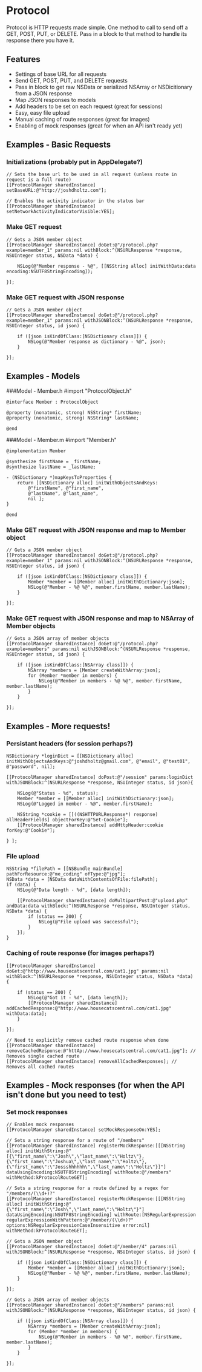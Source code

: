 Protocol
=========
Protocol is HTTP requests made simple. One method to call to send off a GET, POST, PUT, or DELETE. Pass in a block to that method to handle its response there you have it.

Features
-----------
* Settings of base URL for all requests
* Send GET, POST, PUT, and DELETE requests
* Pass in block to get raw NSData or serialized NSArray or NSDicitionary from a JSON response
* Map JSON responses to models
* Add headers to be set on each request (great for sessions)
* Easy, easy file upload
* Manual caching of route responses (great for images)
* Enabling of mock responses (great for when an API isn't ready yet)


Examples - Basic Requests
-----------

### Initializations (probably put in AppDelegate?)
	
	// Sets the base url to be used in all request (unless route in request is a full route)
	[[ProtocolManager sharedInstance] setBaseURL:@"http://joshdholtz.com"];

	// Enables the activity indicator in the status bar
	[[ProtocolManager sharedInstance] setNetworkActivityIndicatorVisible:YES];

### Make GET request
	// Gets a JSON member object
	[[ProtocolManager sharedInstance] doGet:@"/protocol.php?example=member_1" params:nil withBlock:^(NSURLResponse *response, NSUInteger status, NSData *data) {

		NSLog(@"Member response - %@", [[NSString alloc] initWithData:data encoding:NSUTF8StringEncoding]);

	}];

### Make GET request with JSON response
	// Gets a JSON member object
	[[ProtocolManager sharedInstance] doGet:@"/protocol.php?example=member_1" params:nil withJSONBlock:^(NSURLResponse *response, NSUInteger status, id json) {

		if ([json isKindOfClass:[NSDictionary class]]) {
			NSLog(@"Member response as dictionary - %@", json);
		}

	}];



Examples - Models
-----------
###Model - Member.h
	#import "ProtocolObject.h"

	@interface Member : ProtocolObject

	@property (nonatomic, strong) NSString* firstName;
	@property (nonatomic, strong) NSString* lastName;

	@end

###Model - Member.m
	#import "Member.h"

	@implementation Member

	@synthesize firstName = _firstName;
	@synthesize lastName = _lastName;

	- (NSDictionary *)mapKeysToProperties {
		return [[NSDictionary alloc] initWithObjectsAndKeys:
			@"firstName", @"first_name",
			@"lastName", @"last_name",
			nil ];
	}

	@end

### Make GET request with JSON response and map to Member object
	// Gets a JSON member object
	[[ProtocolManager sharedInstance] doGet:@"/protocol.php?example=member_1" params:nil withJSONBlock:^(NSURLResponse *response, NSUInteger status, id json) {

		if ([json isKindOfClass:[NSDictionary class]]) {
			Member *member = [[Member alloc] initWithDictionary:json];
			NSLog(@"Member - %@ %@", member.firstName, member.lastName);
		}

	}];

### Make GET request with JSON response and map to NSArray of Member objects
	// Gets a JSON array of member objects
	[[ProtocolManager sharedInstance] doGet:@"/protocol.php?example=members" params:nil withJSONBlock:^(NSURLResponse *response, NSUInteger status, id json) {

		if ([json isKindOfClass:[NSArray class]]) {
			NSArray *members = [Member createWithArray:json];
			for (Member *member in members) {
				NSLog(@"Member in members - %@ %@", member.firstName, member.lastName);
			}
		}

	}];

Examples - More requests!
-----------
### Persistant headers (for session perhaps?)
	NSDictionary *loginDict = [[NSDictionary alloc] initWithObjectsAndKeys:@"joshdholtz@gmail.com", @"email", @"test01", @"password", nil];

	[[ProtocolManager sharedInstance] doPost:@"/session" params:loginDict withJSONBlock:^(NSURLResponse *response, NSUInteger status, id json){

		NSLog(@"Status - %d", status);
		Member *member = [[Member alloc] initWithDictionary:json];
		NSLog(@"Logged in member - %@", member.firstName);

		NSString *cookie = [[((NSHTTPURLResponse*) response) allHeaderFields] objectForKey:@"Set-Cookie"];
		[[ProtocolManager sharedInstance] addHttpHeader:cookie forKey:@"Cookie"];

	} ];

### File upload
	NSString *filePath = [[NSBundle mainBundle] pathForResource:@"me_coding" ofType:@"jpg"];  
	NSData *data = [NSData dataWithContentsOfFile:filePath];
	if (data) {
		NSLog(@"Data length - %d", [data length]);

		[[ProtocolManager sharedInstance] doMultipartPost:@"upload.php" andData:data withBlock:^(NSURLResponse *response, NSUInteger status, NSData *data) {
			if (status == 200) {
				NSLog(@"File upload was successful");
			}
		}];
	}

### Caching of route response (for images perhaps?)
	[[ProtocolManager sharedInstance] doGet:@"http://www.housecatscentral.com/cat1.jpg" params:nil withBlock:^(NSURLResponse *response, NSUInteger status, NSData *data) {

		if (status == 200) {
			NSLog(@"Got it - %d", [data length]);
			[[ProtocolManager sharedInstance] addCachedResponse:@"http://www.housecatscentral.com/cat1.jpg" withData:data];
		}

	}];

	// Need to explicitly remove cached route response when done
	[[ProtocolManager sharedInstance] removeCachedResponse:@"httAp://www.housecatscentral.com/cat1.jpg"]; // Removes single cached route
	[[ProtocolManager sharedInstance] removeAllCachedResponses]; // Removes all cached routes

Examples - Mock responses (for when the API isn't done but you need to test)
-----------
### Set mock responses
	// Enables mock responses
	[[ProtocolManager sharedInstance] setMockResponseOn:YES];

	// Sets a string response for a route of "/members"
	[[ProtocolManager sharedInstance] registerMockResponse:[[[NSString alloc] initWithString:@"[{\"first_name\":\"Josh\",\"last_name\":\"Holtz\"},{\"first_name\":\"Joshua\",\"last_name\":\"Holtz\"},{\"first_name\":\"Jossshhhhhh\",\"last_name\":\"Holtz\"}]"] dataUsingEncoding:NSUTF8StringEncoding] withRoute:@"/members" withMethod:kProtocolRouteGET];

	// Sets a string response for a route defined by a regex for "/members/(\\d+)?"
	[[ProtocolManager sharedInstance] registerMockResponse:[[[NSString alloc] initWithString:@"{\"first_name\":\"Josh\",\"last_name\":\"Holtz\"}"] dataUsingEncoding:NSUTF8StringEncoding] withRoute:[NSRegularExpression regularExpressionWithPattern:@"/member/(\\d+)?" options:NSRegularExpressionCaseInsensitive error:nil] withMethod:kProtocolRouteGET];

	// Gets a JSON member object
	[[ProtocolManager sharedInstance] doGet:@"/member/4" params:nil withJSONBlock:^(NSURLResponse *response, NSUInteger status, id json) {

		if ([json isKindOfClass:[NSDictionary class]]) {
			Member *member = [[Member alloc] initWithDictionary:json];
			NSLog(@"Member - %@ %@", member.firstName, member.lastName);
		}

	}];

	// Gets a JSON array of member objects
	[[ProtocolManager sharedInstance] doGet:@"/members" params:nil withJSONBlock:^(NSURLResponse *response, NSUInteger status, id json) {

		if ([json isKindOfClass:[NSArray class]]) {
			NSArray *members = [Member createWithArray:json];
			for (Member *member in members) {
				NSLog(@"Member in members - %@ %@", member.firstName, member.lastName);
			}
		}

	}];
